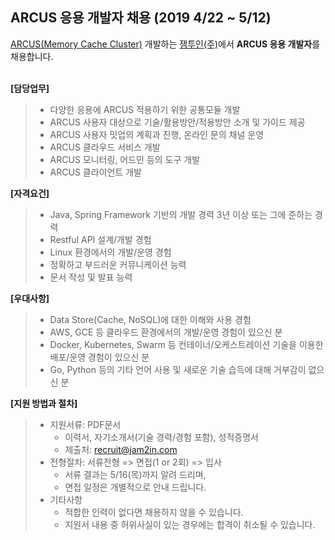 ## ARCUS 응용 개발자 채용 (2019 4/22 ~ 5/12)
<!--
![](https://github.com/jam2in/recruit/blob/master/images/dev_nosql_2018_second_half.png)
-->

[ARCUS(Memory Cache Cluster)](http://naver.github.io/arcus/) 개발하는
[잼투인(주)](http://www.jam2in.com/)에서 **ARCUS 응용 개발자**를 채용합니다.
<br /> <br /> 

**[담당업무]**
> - 다양한 응용에 ARCUS 적용하기 위한 공통모듈 개발
> - ARCUS 사용자 대상으로 기술/활용방안/적용방안 소개 및 가이드 제공
> - ARCUS 사용자 밋업의 계획과 진행, 온라인 문의 채널 운영
> - ARCUS 클라우드 서비스 개발
> - ARCUS 모니터링, 어드민 등의 도구 개발
> - ARCUS 클라이언트 개발

**[자격요건]**
> - Java, Spring Framework 기반의 개발 경력 3년 이상 또는 그에 준하는 경력
> - Restful API 설계/개발 경험
> - Linux 환경에서의 개발/운영 경험
> - 정확하고 부드러운 커뮤니케이션 능력
> - 문서 작성 및 발표 능력

**[우대사항]**
> - Data Store(Cache, NoSQL)에 대한 이해와 사용 경험
> - AWS, GCE 등 클라우드 환경에서의 개발/운영 경험이 있으신 분
> - Docker, Kubernetes, Swarm 등 컨테이너/오케스트레이션 기술을 이용한 배포/운영 경험이 있으신 분
> - Go, Python 등의 기타 언어 사용 및 새로운 기술 습득에 대해 거부감이 없으신 분

**[지원 방법과 절차]**
> - 지원서류: PDF문서
>    - 이력서, 자기소개서(기술 경력/경험 포함), 성적증명서
>    - 제출처: <recruit@jam2in.com>
> - 전형절차: 서류전형 => 면접(1 or 2회) => 입사
>    - 서류 결과는 5/16(목)까지 알려 드리며,
>    - 면접 일정은 개별적으로 안내 드립니다.
> - 기타사항
>    - 적합한 인력이 없다면 채용하지 않을 수 있습니다.
>    - 지원서 내용 중 허위사실이 있는 경우에는 합격이 취소될 수 있습니다.

